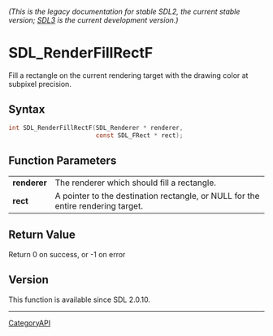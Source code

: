 ###### (This is the legacy documentation for stable SDL2, the current stable version; [SDL3](https://wiki.libsdl.org/SDL3/) is the current development version.)
# SDL_RenderFillRectF

Fill a rectangle on the current rendering target with the drawing color at subpixel precision.

## Syntax

```c
int SDL_RenderFillRectF(SDL_Renderer * renderer,
                        const SDL_FRect * rect);

```

## Function Parameters

|                  |                                                                                  |
| ---------------- | -------------------------------------------------------------------------------- |
| **renderer**     | The renderer which should fill a rectangle.                                      |
| **rect**         | A pointer to the destination rectangle, or NULL for the entire rendering target. |

## Return Value

Return 0 on success, or -1 on error

## Version

This function is available since SDL 2.0.10.

----
[CategoryAPI](CategoryAPI)

